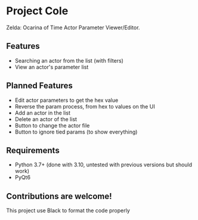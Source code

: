 # Project Cole
Zelda: Ocarina of Time Actor Parameter Viewer/Editor.

## Features
- Searching an actor from the list (with filters)
- View an actor's parameter list

## Planned Features
- Edit actor parameters to get the hex value
- Reverse the param process, from hex to values on the UI
- Add an actor in the list
- Delete an actor of the list
- Button to change the actor file
- Button to ignore tied params (to show everything)

## Requirements
- Python 3.7+ (done with 3.10, untested with previous versions but should work)
- PyQt6

## Contributions are welcome!
This project use Black to format the code properly
